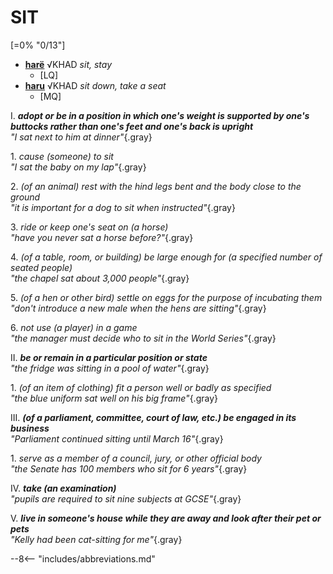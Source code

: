 # SIT

[=0% "0/13"]

+ [**harë**](https://eldamo.org/content/words/word-57686767.html) √KHAD *sit, stay*
	+ [LQ]
+ [**haru**](https://eldamo.org/content/words/word-3579742667.html) √KHAD *sit down, take a seat*
	+ [MQ]

I. ***adopt or be in a position in which one's weight is supported by one's buttocks rather than one's feet and one's back is upright***<br>
*"I sat next to him at dinner"*{.gray}

1\. *cause (someone) to sit*<br>
*"I sat the baby on my lap"*{.gray}

2\. *(of an animal) rest with the hind legs bent and the body close to the ground*<br>
*"it is important for a dog to sit when instructed"*{.gray}

3\. *ride or keep one's seat on (a horse)*<br>
*"have you never sat a horse before?"*{.gray}

4\. *(of a table, room, or building) be large enough for (a specified number of seated people)*<br>
*"the chapel sat about 3,000 people"*{.gray}

5\. *(of a hen or other bird) settle on eggs for the purpose of incubating them*<br>
*"don't introduce a new male when the hens are sitting"*{.gray}

6\. *not use (a player) in a game*<br>
*"the manager must decide who to sit in the World Series"*{.gray}

II. ***be or remain in a particular position or state***<br>
*"the fridge was sitting in a pool of water"*{.gray}

1\. *(of an item of clothing) fit a person well or badly as specified*<br>
*"the blue uniform sat well on his big frame"*{.gray}

III. ***(of a parliament, committee, court of law, etc.) be engaged in its business***<br>
*"Parliament continued sitting until March 16"*{.gray}

1\. *serve as a member of a council, jury, or other official body*<br>
*"the Senate has 100 members who sit for 6 years"*{.gray}

IV. ***take (an examination)***<br>
*"pupils are required to sit nine subjects at GCSE"*{.gray}

V. ***live in someone's house while they are away and look after their pet or pets***<br>
*"Kelly had been cat-sitting for me"*{.gray}

--8<-- "includes/abbreviations.md"